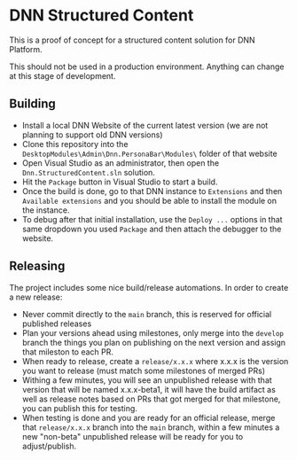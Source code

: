 # DNN Structured Content
This is a proof of concept for a structured content solution for DNN Platform.

This should not be used in a production environment. Anything can change at this stage of development.

## Building
- Install a local DNN Website of the current latest version (we are not planning to support old DNN versions)
- Clone this repository into the `DesktopModules\Admin\Dnn.PersonaBar\Modules\` folder of that website
- Open Visual Studio as an administrator, then open the `Dnn.StructuredContent.sln` solution.
- Hit the `Package` button in Visual Studio to start a build.
- Once the build is done, go to that DNN instance to `Extensions` and then `Available extensions` and you should be able to install the module on the instance.
- To debug after that initial installation, use the `Deploy ...` options in that same dropdown you used `Package` and then attach the debugger to the website.

## Releasing
The project includes some nice build/release automations. In order to create a new release:
- Never commit directly to the `main` branch, this is reserved for official published releases
- Plan your versions ahead using milestones, only merge into the `develop` branch the things you plan on publishing on the next version and assign that mileston to each PR.
- When ready to release, create a `release/x.x.x` where x.x.x is the version you want to release (must match some milestones of merged PRs)
- Withing a few minutes, you will see an unpublished release with that version that will be named x.x.x-beta1, it will have the build artifact as well as release notes based on PRs that got merged for that milestone, you can publish this for testing.
- When testing is done and you are ready for an official release, merge that `release/x.x.x` branch into the `main` branch, within a few minutes a new "non-beta" unpublished release will be ready for you to adjust/publish.
